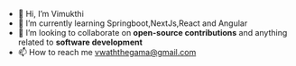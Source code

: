 - 👋 Hi, I’m Vimukthi
- 🌱 I’m currently learning Springboot,NextJs,React and Angular
- 💞️ I’m looking to collaborate on **open-source contributions** and anything related to **software development**
- 📫 How to reach me vwaththegama@gmail.com
<!---
vimukthiwaththegama/vimukthiwaththegama is a ✨ special ✨ repository because its `README.md` (this file) appears on your GitHub profile.
You can click the Preview link to take a look at your changes.
--->
